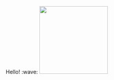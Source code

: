 <head>Hello! :wave: </head>
<img height="180em" src="https://github-readme-stats.vercel.app/api?username=addyfore&show_icons=true&hide_border=true&&count_private=true&include_all_commits=true" />
